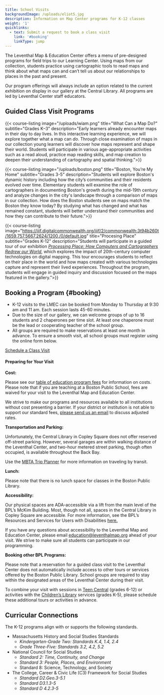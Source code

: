 ```yaml
---
title: School Visits
backgroundImage: /uploads/eliot5.jpg
description: Information on Map Center programs for K-12 classes
weight: '1'
quicklinks:
  - text: Submit a request to book a class visit
    link: '#booking'
    linkType: jump
---
```


The Leventhal Map & Education Center offers a menu of pre-designed programs for field trips to our Learning Center. Using maps from our collection, students practice using cartographic tools to read maps and think about what maps can and can’t tell us about our relationships to places in the past and present. 

Our program offerings will always include an option related to the current exhibition on display in our gallery at the Central Library. All programs are led by Leventhal Center staff educators.

## Guided Class Visit Programs

{{< course-listing image="/uploads/wiam.png" title="What Can a Map Do?" subtitle="Grades K–3" description="Early learners already encounter maps in their day to day lives. In this interactive learning experience, we will explore together what a map can *do*. Through close examination of maps in our collection young learners will discover how maps represent and shape their world. Students will participate in various age-appropriate activities such as a read aloud, practice map reading skills, and map creation to deepen their understanding of cartography and spatial thinking.">}}

{{< course-listing image="/uploads/boston.png" title="Boston, You’re My Home" subtitle="Grades 3-5" description="Students will explore Boston's dynamic history including how the city’s communities and their residents evolved over time. Elementary students will examine the role of cartographers in documenting Boston's growth during the mid-19th century and analyze changes in the city's landscape through a comparison of maps in our collection. How does the Boston students see on maps match the Boston they know today? By studying what has changed and what has remained constant, students will better understand their communities and how they can contribute to their future.">}}

{{< course-listing image="https://iiif.digitalcommonwealth.org/iiif/2/commonwealth:3t94b260t/1659,757,5667,2624/1200,/0/default.jpg" title="Procesing Place" subtitle="Grades K-12" description="Students will participate in a guided tour of our exhibition [*Processing Place: How Computers and Cartographers Redrew our World*](https://www.leventhalmap.org/digital-exhibitions/processing-place/), which explores the impact of 20th-century computer technologies on digital mapping. This tour encourages students to reflect on their place in the world and how maps created with various technologies capture and represent their lived experiences. Throughout the program, students will engage in guided inquiry and discussion focused on the maps featured in the gallery.">}}

## Booking a Program {#booking}

- K-12 visits to the LMEC can be booked from Monday to Thursday at 9:30 am and 11 am. Each session lasts 45-60 minutes.
- Due to the size of our gallery, we can welcome groups of up to 16 students and 2 chaperones per time slot. At least one chaperone must be the lead or cooperating teacher of the school group.
- All groups are required to make reservations at least one month in advance. To ensure a smooth visit, all school groups must register using the online form below.

<a href="https://app.acuityscheduling.com/schedule.php?owner=33068627&location=Central Library in Copley Square%2C 700 Boylston Street Boston%2C MA 02116 USA&ref=booking_button" target="_blank" class="btn btn-lg btn-primary-outline">Schedule a Class Visit</a>

#### Preparing for Your Visit

**Cost:** 

Please see our [table of education program fees](/education/fees) for information on costs. Please note that if you are teaching at a Boston Public School, fees are waived for your visit to the Leventhal Map and Education Center. 

We strive to make our programs and resources available to all institutions without cost presenting a barrier. If your district or institution is not able to support our standard fees, [please send us an email](mailto:info@leventhalmap.org) to discuss adjusted rates.

**Transportation and Parking:** 

Unfortunately, the Central Library in Copley Square does not offer reserved off-street parking. However, several garages are within walking distance of the Leventhal Center, and two-hour metered street parking, though often occupied, is available throughout the Back Bay. 

Use the [MBTA Trip Planner](https://www.mbta.com/trip-planner) for more information on traveling by transit.

**Lunch:** 

Please note that there is no lunch space for classes in the Boston Public Library.

**Accessibility:** 

Our physical spaces are ADA-accessible via a lift from the main level of the BPL’s McKim Building. Most, though not all, spaces in the Central Library in Copley Square are accessible. For more information, see the BPL’s Resources and Services for Users with Disabilities [here.](https://www.bpl.org/accessibility-at-the-boston-public-library/) 

If you have any questions about accessibility to the Leventhal Map and Education Center, please email [education@leventhalmap.org](mailto:education@leventhalmap.org) ahead of your visit. We strive to make sure all students can participate in our programming. 

**Booking other BPL Programs:**

Please note that a reservation for a guided class visit to the Leventhal Center does not automatically include access to other tours or services offered by the Boston Public Library. School groups are required to stay within the designated areas of the Leventhal Center during their visit.

To combine your visit with sessions in [Teen Central](https://www.bpl.org/services-central-library/teen-central/) (grades 6-12) or activities with the [Children’s Library](https://www.bpl.org/services-central-library/childrens-library-at-the-central-library/) services (grades K-5), please schedule these additional tours or activities in advance.

## Curricular Connections

The K-12 programs align with or supports the following standards.

- Massachusetts History and Social Studies Standards
    - *Kindergarten-Grade Two: Standards K.4, 1.4, 2.4*
    - *Grade Three-Five: Standards 3.2, 4.2, 5.2*
- National Council for Social Studies
    - *Standard 2: Time, Continuity, and Change*
    - *Standard 3: People, Places, and Environment*
    - Standard 8: Science, Technology, and Society
- The College, Career & Civic Life (C3) Framework for Social Studies
    - *Standard D2.Geo.3-5.1*
    - *Standard D3.1.3-5*
    - *Standard D 4.2.3-5*